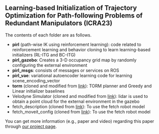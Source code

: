 ## Learning-based Initialization of Trajectory Optimization for Path-following Problems of Redundant Manipulators (ICRA23)
The contents of each folder are as follows.
- **pirl** (path-wise IK using reinforcement learning): code related to reinforcement learning and behavior cloning to learn learning-based initializers (RL-ITG and BC-ITG)
- **pirl_gazebo**: Creates a 3-D occupancy grid map by randomly configuring the external environment
- **pirl_msgs**: consists of messages or services on ROS
- **pirl_vae**: variational autoencoder learning code for learning scene_encoding_vector
- **torm** (cloned and modified from [link](https://github.com/cheulkang/TORM)): TORM planner and Greedy and Linear initializer baselines
- Velodyne Simulator (cloned and modified from [link](https://github.com/florianshkurti/velodyne_simulator)): lidar is used to obtain a point cloud for the external environment in the gazebo
- fetch_description (cloned from [link](https://github.com/ZebraDevs/fetch_ros)): To use the fetch robot model
- fetch_moveit_config (cloned from [link](https://github.com/ZebraDevs/fetch_ros)): To use the fetch robot model

You can get more information (e.g., paper and video) regarding this paper through [our project page](http://sglab.kaist.ac.kr/ICRA23_RLITG/).




















